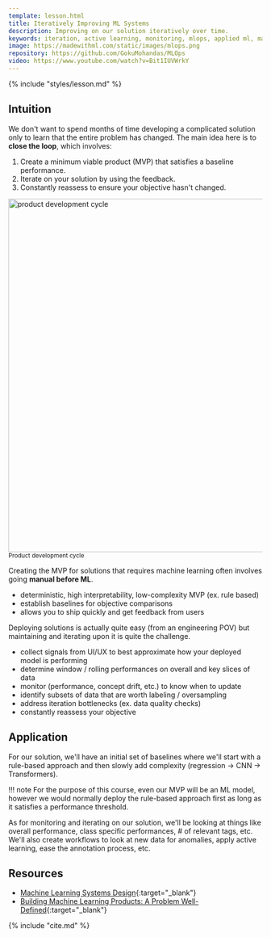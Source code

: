 ```yaml
---
template: lesson.html
title: Iteratively Improving ML Systems
description: Improving on our solution iteratively over time.
keywords: iteration, active learning, monitoring, mlops, applied ml, machine learning, ml in production, machine learning in production, applied machine learning
image: https://madewithml.com/static/images/mlops.png
repository: https://github.com/GokuMohandas/MLOps
video: https://www.youtube.com/watch?v=Bit1IUVWrkY
---
```


<!-- <div class="ai-center-all mt-2">
    <iframe width="600" height="337.5" src="https://www.youtube.com/embed/Bit1IUVWrkY?rel=0" frameborder="0"
    allow="accelerometer; autoplay; clipboard-write; encrypted-media; gyroscope; picture-in-picture"
    allowfullscreen></iframe>
</div> -->

{% include "styles/lesson.md" %}

## Intuition

We don't want to spend months of time developing a complicated solution only to learn that the entire problem has changed. The main idea here is to **close the loop**, which involves:

1. Create a minimum viable product (MVP) that satisfies a baseline performance.
2. Iterate on your solution by using the feedback.
3. Constantly reassess to ensure your objective hasn't changed.

<div class="ai-center-all">
    <img src="https://raw.githubusercontent.com/GokuMohandas/MadeWithML/main/images/mlops/iteration/development_cycle.png" width="700" alt="product development cycle">
</div>
<div class="ai-center-all mb-3">
  <small>Product development cycle</small>
</div>

Creating the MVP for solutions that requires machine learning often involves going **manual before ML**.

- deterministic, high interpretability, low-complexity MVP (ex. rule based)
- establish baselines for objective comparisons
- allows you to ship quickly and get feedback from users

Deploying solutions is actually quite easy (from an engineering POV) but maintaining and iterating upon it is quite the challenge.

- collect signals from UI/UX to best approximate how your deployed model is performing
- determine window / rolling performances on overall and key slices of data
- monitor (performance, concept drift, etc.) to know when to update
- identify subsets of data that are worth labeling / oversampling
- address iteration bottlenecks (ex. data quality checks)
- constantly reassess your objective

## Application
For our solution, we'll have an initial set of baselines where we'll start with a rule-based approach and then slowly add complexity (regression &rarr; CNN &rarr; Transformers).

!!! note
    For the purpose of this course, even our MVP will be an ML model, however we would normally deploy the rule-based approach first as long as it satisfies a performance threshold.

As for monitoring and iterating on our solution, we'll be looking at things like overall performance, class specific performances, # of relevant tags, etc. We'll also create workflows to look at new data for anomalies, apply active learning, ease the annotation process, etc.

## Resources
- [Machine Learning Systems Design](https://github.com/chiphuyen/machine-learning-systems-design/blob/master/build/build1/consolidated.pdf){:target="_blank"}
- [Building Machine Learning Products: A Problem Well-Defined](http://jeremyjordan.me/ml-requirements/){:target="_blank"}


<!-- Citation -->
{% include "cite.md" %}